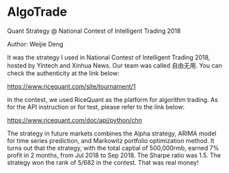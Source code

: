 # AlgoTrade
Quant Strategy @ National Contest of Intelligent Trading 2018

Author: Weijie Deng

It was the strategy I used in National Contest of Intelligent Trading 2018, hosted by Yintech and Xinhua News. Our team was called 自由无用. You can check the authenticity at the link below:

https://www.ricequant.com/site/tournament/1

In the contest, we used RiceQuant as the platform for algorithm trading. As for the API instruction or for test, please refer to the link below:

https://www.ricequant.com/doc/api/python/chn

The strategy in future markets combines the Alpha strategy, ARIMA model for time series prediction, and Markowitz portfolio optimization method. It turns out that the strategy, with the total captial of 500,000rmb, earned 7% profit in 2 months, from Jul 2018 to Sep 2018. The Sharpe ratio was 1.5. The strategy won the rank of 5/682 in the contest. That was real money!
